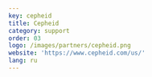 ```yaml
---
key: cepheid
title: Cepheid
category: support
order: 03
logo: /images/partners/cepheid.png
website: 'https://www.cepheid.com/us/'
lang: ru
---
```

